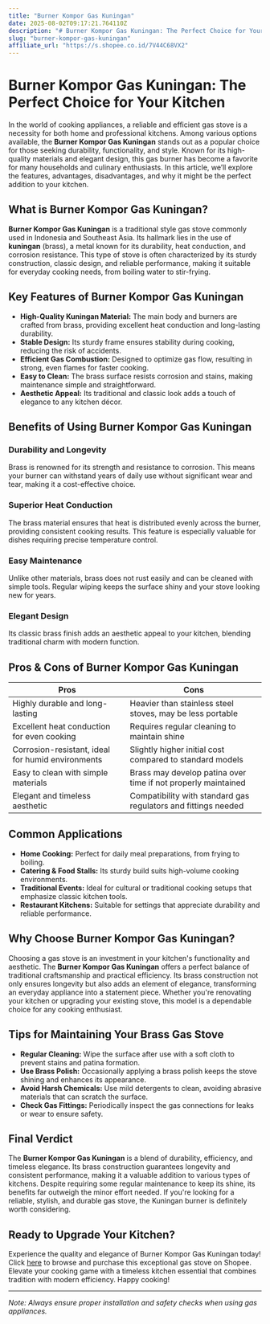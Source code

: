 ```yaml
---
title: "Burner Kompor Gas Kuningan"
date: 2025-08-02T09:17:21.764110Z
description: "# Burner Kompor Gas Kuningan: The Perfect Choice for Your Kitchen..."
slug: "burner-kompor-gas-kuningan"
affiliate_url: "https://s.shopee.co.id/7V44C68VX2"
---
```

# Burner Kompor Gas Kuningan: The Perfect Choice for Your Kitchen

In the world of cooking appliances, a reliable and efficient gas stove is a necessity for both home and professional kitchens. Among various options available, the **Burner Kompor Gas Kuningan** stands out as a popular choice for those seeking durability, functionality, and style. Known for its high-quality materials and elegant design, this gas burner has become a favorite for many households and culinary enthusiasts. In this article, we’ll explore the features, advantages, disadvantages, and why it might be the perfect addition to your kitchen.

## What is Burner Kompor Gas Kuningan?

**Burner Kompor Gas Kuningan** is a traditional style gas stove commonly used in Indonesia and Southeast Asia. Its hallmark lies in the use of **kuningan** (brass), a metal known for its durability, heat conduction, and corrosion resistance. This type of stove is often characterized by its sturdy construction, classic design, and reliable performance, making it suitable for everyday cooking needs, from boiling water to stir-frying.

## Key Features of Burner Kompor Gas Kuningan

- **High-Quality Kuningan Material:** The main body and burners are crafted from brass, providing excellent heat conduction and long-lasting durability.
- **Stable Design:** Its sturdy frame ensures stability during cooking, reducing the risk of accidents.
- **Efficient Gas Combustion:** Designed to optimize gas flow, resulting in strong, even flames for faster cooking.
- **Easy to Clean:** The brass surface resists corrosion and stains, making maintenance simple and straightforward.
- **Aesthetic Appeal:** Its traditional and classic look adds a touch of elegance to any kitchen décor.

## Benefits of Using Burner Kompor Gas Kuningan

### Durability and Longevity

Brass is renowned for its strength and resistance to corrosion. This means your burner can withstand years of daily use without significant wear and tear, making it a cost-effective choice.

### Superior Heat Conduction

The brass material ensures that heat is distributed evenly across the burner, providing consistent cooking results. This feature is especially valuable for dishes requiring precise temperature control.

### Easy Maintenance

Unlike other materials, brass does not rust easily and can be cleaned with simple tools. Regular wiping keeps the surface shiny and your stove looking new for years.

### Elegant Design

Its classic brass finish adds an aesthetic appeal to your kitchen, blending traditional charm with modern function.

## Pros & Cons of Burner Kompor Gas Kuningan

| **Pros** | **Cons** |
|------------------------------|-------------------------------------------------|
| Highly durable and long-lasting | Heavier than stainless steel stoves, may be less portable |
| Excellent heat conduction for even cooking | Requires regular cleaning to maintain shine |
| Corrosion-resistant, ideal for humid environments | Slightly higher initial cost compared to standard models |
| Easy to clean with simple materials | Brass may develop patina over time if not properly maintained |
| Elegant and timeless aesthetic | Compatibility with standard gas regulators and fittings needed |

## Common Applications

- **Home Cooking:** Perfect for daily meal preparations, from frying to boiling.
- **Catering & Food Stalls:** Its sturdy build suits high-volume cooking environments.
- **Traditional Events:** Ideal for cultural or traditional cooking setups that emphasize classic kitchen tools.
- **Restaurant Kitchens:** Suitable for settings that appreciate durability and reliable performance.

## Why Choose Burner Kompor Gas Kuningan?

Choosing a gas stove is an investment in your kitchen's functionality and aesthetic. The **Burner Kompor Gas Kuningan** offers a perfect balance of traditional craftsmanship and practical efficiency. Its brass construction not only ensures longevity but also adds an element of elegance, transforming an everyday appliance into a statement piece. Whether you're renovating your kitchen or upgrading your existing stove, this model is a dependable choice for any cooking enthusiast.

## Tips for Maintaining Your Brass Gas Stove

- **Regular Cleaning:** Wipe the surface after use with a soft cloth to prevent stains and patina formation.
- **Use Brass Polish:** Occasionally applying a brass polish keeps the stove shining and enhances its appearance.
- **Avoid Harsh Chemicals:** Use mild detergents to clean, avoiding abrasive materials that can scratch the surface.
- **Check Gas Fittings:** Periodically inspect the gas connections for leaks or wear to ensure safety.

## Final Verdict

The **Burner Kompor Gas Kuningan** is a blend of durability, efficiency, and timeless elegance. Its brass construction guarantees longevity and consistent performance, making it a valuable addition to various types of kitchens. Despite requiring some regular maintenance to keep its shine, its benefits far outweigh the minor effort needed. If you're looking for a reliable, stylish, and durable gas stove, the Kuningan burner is definitely worth considering.

## Ready to Upgrade Your Kitchen?

Experience the quality and elegance of Burner Kompor Gas Kuningan today! Click [here](https://s.shopee.co.id/7V44C68VX2) to browse and purchase this exceptional gas stove on Shopee. Elevate your cooking game with a timeless kitchen essential that combines tradition with modern efficiency. Happy cooking!

---

*Note: Always ensure proper installation and safety checks when using gas appliances.*